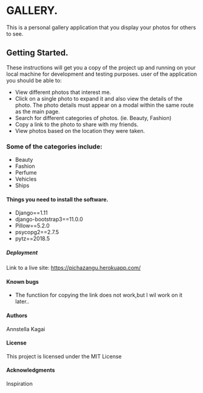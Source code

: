 # GALLERY.

This is  a personal gallery application that you display your photos for others to see.

## Getting Started.

These instructions will get you a copy of the project up and running on your local machine for development and testing purposes. user of the application you should be able to:

* View different photos that interest me.
* Click on a single photo to expand it and also view the details of the photo. The photo details must appear on a modal within the same        route as the main page.
* Search for different categories of photos. (ie. Beauty, Fashion)
* Copy a link to the photo to share with my friends.
* View photos based on the location they were taken.


### Some of the categories include:

* Beauty
* Fashion
* Perfume
* Vehicles
* Ships


#### Things you need to install the software.
* Django==1.11
* django-bootstrap3==11.0.0
* Pillow==5.2.0
* psycopg2==2.7.5
* pytz==2018.5

##### Deployment

Link to a live site: https://pichazangu.herokuapp.com/


#### Known bugs
* The functiion for copying the link does not work,but I wil work on it later..

#### Authors

Annstella Kagai

#### License

This project is licensed under the MIT License

#### Acknowledgments
Inspiration